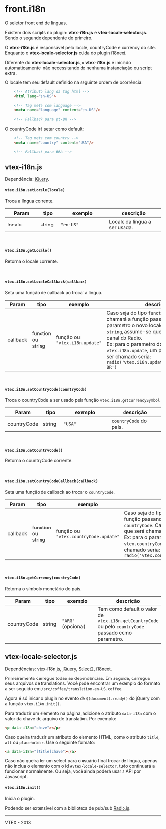 # front.i18n

O seletor front end de línguas.

Existem dois scripts no plugin: **vtex-i18n.js** e **vtex-locale-selector.js**. Sendo o segundo dependente do primeiro.

O **vtex-i18n.js** é responsável pelo locale, countryCode e currency do site. Enquanto o **vtex-locale-selector.js** cuida do plugin i18next.

Diferente do **vtex-locale-selector.js**, o **vtex-i18n.js** é iniciado automaticamente, não necessitando de nenhuma instanciação ou script extra.

O locale tem seu default definido na seguinte ordem de ocorrência:

```html
    <!-- Atributo lang da tag html -->
    <html lang="en-US">
    
    <!-- Tag meta com language -->
    <meta name="language" content="en-US"/>
    
    <!-- Fallback para pt-BR -->
```

O countryCode irá setar como default :

```html
    <!-- Tag meta com country -->
    <meta name="country" content="USA"/>
    
    <!-- Fallback para BRA -->
```

## vtex-i18n.js

Dependência: [jQuery](http://jquery.com/).

<h4 id="setLocale"><code>vtex.i18n.setLocale(locale)</code></h4>
<p>Troca a língua corrente.</p>
<table class="table table-bordered table-striped">
	<thead>
		<tr>
			<th style="width: 90px;">Param</th>
			<th style="width: 50px;">tipo</th>
			<th style="width: 140px;">exemplo</th>
			<th>descrição</th>
		</tr>
	</thead>
	<tbody>
		<tr>
			<td>locale</td>
			<td>string</td>
			<td><code>"en-US"</code></td>
			<td>Locale da língua a ser usada.</td>
		</tr>
	</tbody>
</table>

<br>

<h4 id="getLocale"><code>vtex.i18n.getLocale()</code></h4>
<p>Retorna o locale corrente.</p>

<br>

<h4 id="setLocaleCallback"><code>vtex.i18n.setLocaleCallback(callback)</code></h4>
<p>Seta uma função de callback ao trocar a língua.</p>
<table class="table table-bordered table-striped">
    <thead>
    	<tr>
			<th style="width: 90px;">Param</th>
			<th style="width: 50px;">tipo</th>
			<th style="width: 140px;">exemplo</th>
			<th>descrição</th>
		</tr>
	</thead>
	<tbody>
		<tr>
			<td>callback</td>
			<td>function ou string</td>
			<td>função ou <code>"vtex.i18n.update"</code></td>
			<td>Caso seja do tipo <code>function</code>, o callback chamará a função passando como parametro o novo locale. Caso seja do tipo <code>string</code>, assume-se que será chamado um canal do Radio.<br> Ex: para o parametro do tipo string <code>vtex.i18n.update</code>, um possível callback a ser chamado seria: <code>radio('vtex.i18n.update').broadcast('pt-BR')</code></td>
		</tr>
	</tbody>
</table>

<br>

<h4 id="setCountryCode"><code>vtex.i18n.setCountryCode(countryCode)</code></h4>
<p>Troca o countryCode a ser usado pela função <code>vtex.i18n.getCurrencySymbol</code></p>
<table class="table table-bordered table-striped">
	<thead>
		<tr>
			<th style="width: 90px;">Param</th>
			<th style="width: 50px;">tipo</th>
			<th style="width: 140px;">exemplo</th>
			<th>descrição</th>
		</tr>
	</thead>
	<tbody>
		<tr>
			<td>countryCode</td>
			<td>string</td>
			<td><code>"USA"</code></td>
			<td><code>countryCode</code> do país.</td>
		</tr>
	</tbody>
</table>

<br>

<h4 id="getCountryCode"><code>vtex.i18n.getCountryCode()</code></h4>
<p>Retorna o countryCode corrente.</p>

<br>


<h4 id="setCountryCodeCallback"><code>vtex.i18n.setCountryCodeCallback(callback)</code></h4>
<p>Seta uma função de callback ao trocar o <code>countryCode</code>.</p>
<table class="table table-bordered table-striped">
    <thead>
		<tr>
			<th style="width: 90px;">Param</th>
			<th style="width: 50px;">tipo</th>
			<th style="width: 140px;">exemplo</th>
			<th>descrição</th>
		</tr>
	</thead>
	<tbody>
		<tr>
			<td>callback</td>
			<td>function ou string</td>
			<td>função ou <code>"vtex.countryCode.update"</code></td>
			<td>Caso seja do tipo <code>function</code>, o callback chamará a função passando como parametro o novo <code>countryCode</code>. Caso seja do tipo <code>string</code>, assume-se que será chamado um canal do Radio.<br> Ex: para o parametro do tipo string <code>vtex.countryCode.update</code>, um possível callback a ser chamado seria: <code>radio('vtex.countryCode.update').broadcast('ARG')</code></td>
		</tr>
	</tbody>
</table>

<br>

<h4 id="getCurrencySymbol"><code>vtex.i18n.getCurrency(countryCode)</code></h4>
<p>Retorna o símbolo monetário do país.</p>
<table class="table table-bordered table-striped">
	<thead>
		<tr>
			<th style="width: 90px;">Param</th>
			<th style="width: 50px;">tipo</th>
			<th style="width: 140px;">exemplo</th>
			<th>descrição</th>
		</tr>
	</thead>
	<tbody>
		<tr>
			<td>countryCode</td>
			<td>string</td>
			<td><code>"ARG"</code> (opcional)</td>
			<td>Tem como default o valor de <code>vtex.i18n.getCountryCode</code> ou pelo <code>countryCode</code> passado como parametro.</td>
		</tr>
	</tbody>
</table>

## vtex-locale-selector.js

Dependências: vtex-i18n.js, [jQuery](http://jquery.com/), [Select2](http://ivaynberg.github.io/select2/), [i18next](http://i18next.com/).

Primeiramente carregue todas as dependências. Em seguida, carregue seus arquivos de translations. Você pode encontrar um exemplo do formato a ser seguido em `/src/coffee/translation-en-US.coffee`.

Agora é só inicar o plugin no evento de `$(document).ready()` do jQuery com a função `vtex.i18n.init()`.

Para traduzir um elemento na página, adicione o atributo `data-i18n` com o valor da chave do arquivo de translation. Por exemplo:

```html
<p data-i18n="chave"></p>
```
    
Caso queira traduzir um atributo do elemento HTML, como o atributo `title`, `alt` ou `placeholder`. Use o seguinte formato:

```html
<a data-i18n="[title]chave"></a>
```

Caso não queira ter um select para o usuário final trocar de língua, apenas não inclua o elemento com o id `#vtex-locale-selector`, tudo continuará a funcionar normalmente. Ou seja, você ainda poderá usar a API por Javascript.


<h4 id="init"><code>vtex.i18n.init()</code></h4>
<p>Inicia o plugin.</p>

Podendo ser extensível com a biblioteca de pub/sub [Radio.js](http://radio.uxder.com/).

-------

VTEX - 2013
